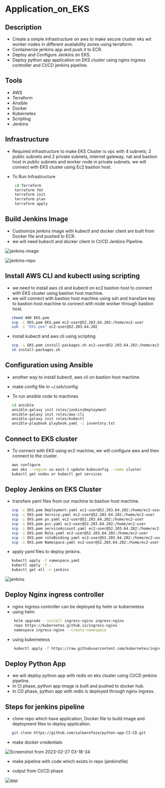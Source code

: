 # Application_on_EKS

## Description
- Create a simple infrastructure on aws to make secure cluster eks wit worker nodes in different availability zones using terraform.
- Containerize jenkins app and push it to ECR.
- Deploy and Configure Jenkins on EKS.
- Deploy python app application on EKS cluster using nginx ingress controller and CI/CD jenkins pipeline.


## Tools
- AWS
- Terraform
- Ansible
- Docker 
- Kubernetes
- Scripting 
- Jenkins


## Infrastructure
- Required infrastructure to make EKS Cluster is vpc with 4 subnets; 2 public subnets and 2 private subnets, internet gateway, nat and bastion host in public subnets and worker node in private subnets. we will connect with EKS cluster using Ec2 bastion host.

- To Run Infrastructure 

  ```bash      
   cd Terraform
   terraform fmt
   terraform init
   terraform plan
   terraform apply
  ```
  
## Build Jenkins Image
- Custiomize jenkins image with kubectl and docker client are built from Docker file and pushed to ECR. 
- we will need kubectl and docker client in CI/CD Jenkins Pipeline.
  
![jenkins-image](https://github.com/salmarefaie/Application_on_EKS/assets/76884936/cd12a670-a80f-4702-a1e2-3f5a551d724d)

![jenkins-repo](https://github.com/salmarefaie/Application_on_EKS/assets/76884936/eba958fb-c3a1-4f96-b056-370fd8ca4da0)

## Install AWS CLI and kubectl using scripting
- we need to install aws cli and kubectl on ec2 bastion host to connect with EKS cluster using bastion host machine.
- we will connect with bastion host machine using ssh and transfare key to bastion host machine to connect with node worker through bastion host.

 ```bash      
    chmod 400 EKS.pem
    scp -i EKS.pem EKS.pem ec2-user@52.203.64.202:/home/ec2-user
    ssh -i "EKS.pem" ec2-user@52.203.64.202
  ```
  
- install kubectl and aws cli using scripting

 ```bash      
    scp -i EKS.pem install-packages.sh ec2-user@52.203.64.202:/home/ec2-user
    sh install-packages.sh
 ```

## Configuration using Ansible
- another way to install kubectl, aws cli on bastion host machine.
- make config file in ~/.ssh/config


- To run ansible code to machines
 
 ```bash
    cd ansible
    ansible-galaxy init roles/jenkinsDeployment
    ansible-galaxy init roles/aws-cli
    ansible-galaxy init roles/kubectl
    ansible-playbook playbook.yaml -i inventory.txt
 ```
 
 ## Connect to EKS cluster
 - To connect with EKS using ec2 machine, we will configure aws and then connect to the cluster.
 
 ```bash
    aws configure
    aws eks --region us-east-1 update-kubeconfig --name cluster
    kubectl get nodes or kubectl get services
 ```
 
 ## Deploy Jenkins on EKS Cluster
 - transfare yaml files from our machine to bastion host machine.
 
 ```bash
    scp -i EKS.pem Deployment.yaml ec2-user@52.203.64.202:/home/ec2-user
    scp -i EKS.pem Service.yaml ec2-user@52.203.64.202:/home/ec2-user
    scp -i EKS.pem pv.yaml ec2-user@52.203.64.202:/home/ec2-user
    scp -i EKS.pem pvc.yaml ec2-user@52.203.64.202:/home/ec2-user
    scp -i EKS.pem serviceAccount.yaml ec2-user@52.203.64.202:/home/ec2-user
    scp -i EKS.pem Role.yaml ec2-user@52.203.64.202:/home/ec2-user
    scp -i EKS.pem roleBinding.yaml ec2-user@52.203.64.202:/home/ec2-user
    scp -i EKS.pem Namespace.yaml ec2-user@52.203.64.202:/home/ec2-user
 ```
 - apply yaml files to deploy jenkins.
 
 ```bash
    kubectl apply -f namespace.yaml
    kubectl apply -f .
    kubectl get all -n jenkins
 ```
 ![jenkins](https://github.com/salmarefaie/Application_on_EKS/assets/76884936/fb9c1db7-dca2-44e9-a30b-50287ee239a7)


## Deploy Nginx ingress controller
- nginx ingress controller can be deployed by helm or kubernetess
- using helm
```bash
    helm upgrade --install ingress-nginx ingress-nginx 
    repo https://kubernetes.github.io/ingress-nginx 
    namespace ingress-nginx --create-namespace
 ```
 - using kubernetess
 ```bash
     kubectl apply -f https://raw.githubusercontent.com/kubernetes/ingress-nginx/controller-v1.7.1/deploy/static/provider/cloud/deploy.yaml
 ```

## Deploy Python App
- we will deploy python app with redis on eks cluster using CI/CD jenkins pipeline.
- In CI phase, python app image is built and pushed to docker hub.
- In CD phase, python app with redis is deployed through nginx ingress.


## Steps for jenkins pipeline
- clone repo which have application, Docker file to build image and deployment files to deploy application.

```bash
   git clone https://github.com/salmarefaie/python-app-CI-CD.git
```

- make docker credentials 

![Screenshot from 2023-02-27 03-18-34](https://user-images.githubusercontent.com/76884936/221498361-e8aac26d-f8f4-440f-b2d8-3e6dad76d790.png)

- make pipeline with code which exists in repo (jenkinsfile)

- output from CI/CD phase 

![app](https://github.com/salmarefaie/Application_on_EKS/assets/76884936/00543eeb-5608-4312-87cf-eef3c43e46f6)
